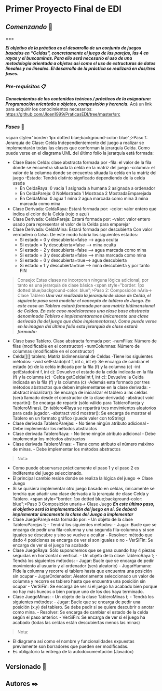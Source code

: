 # Primer Proyecto Final de EDI

## ***Comenzando*** 🚀
===

___El objetivo de la práctica es el desarrollo de un conjunto de juegos basados en “Celdas”,
concretamente el juego de las parejas, las 4 en rayas y el buscaminas. Para ello será necesario el uso
de una metodología orientada a objetos así como el uso de estructuras de datos lineales y no
lineales. El desarrollo de la práctica se realizará en dos/tres fases.___ 

### ***Pre-requisitos*** 📋
___Conocimientos de los contenidos teóricos / prácticos de
la asignatura: Programación orientada a objetos, composición y herencia.___
Acá un link para adquirir los conocimientos necesarios: https://github.com/Jloen1999/PraticasEDI/tree/master/src

### ***Fases*** 🔧

<span style="border: 1px dotted blue;background-color: blue";>Paso 1: Jerarquía de Clase: Celda</span>
Independientemente del juego a realizar se implementarán todas las clases que conforman la
jerarquía Celda. Como puede verse en el diagrama UML del último folio la jerarquía está formada:

- Clase Base: Celda: clase abstracta formada por 
     -fila: el valor de la fila donde se encuentra situada la celda en la matriz del juego
     -columna: el valor de la columna donde se encuentra situada la celda en la matriz del juego
     -Estado: Tendrá distinto signficado dependiendo de la celda usada
     - En CeldaRaya: 0 vacia 1 asignada a humana 2 asignada a ordenador
     - En CeldaPareja: 0 NoMostrada 1 Mostrada 2 MostradaEmparejada
     - En CeldaMina: 0 agua 1 mina 2 agua marcada como mina 3 mina marcada como mina
- Clase Derivada: CeldaRaya: Estará formada por:
     -color: valor entero que indica el color de la Celda (rojo o azul)
- Clase Derivada: CeldaPareja: Estará formada por:
     -valor: valor entero usado para representar el valor de la Celda para emparejar
- Clase Derivada: CeldaMina: Estará formada por descubierta Con valor verdadero o falso.
      De este modo habría los siguientes estados:
     - Si estado = 0 y descubierta=false –> agua oculta
     - Si estado = 1y descubierta=false –> mina oculta
     - Si estado = 2 y descubierta=false –> agua marcada como mina
     - Si estado = 3 y descubierta=false –> mina marcada como mina
     - Si estado = 0 y descubierta=true–> agua descubierta
     - Si estado = 1 y descubierta=true –> mina descubierta y por tanto FIN
>Consejo: 
   Estas clases no incorporan ninguna lógica adicional, por tanto es una jerarquía de clase
básica
<span style="border: 1px dotted blue;background-color: blue";>Paso 2: Composición nAria→ Clase Tablero</span>
___Una vez realizada la jerarquía de clase de Celda, el siguiente paso será modelar el concepto de
tablero de Juego. En este caso un Tablero estará formado por una matriz bidimensional de Celdas.
En este caso modelaremos una clase base abstracta denominada Tablero e implementaremos
únicamente una clase derivada (la del juego que debe implementarse). Como puede verse en la
imagen del último folio esta jerarquía de clase estará formada:___
- Clase base Tablero. Clase abstracta formada por:
     -numFilas: Número de filas (modificable en el constructor)
     -numColumnas: Número de columnas (modificable en el constructor)
- Celda[][] tablero; Matriz bidimensional de Celdas
      -Tiene los siguientes métodos:
          -void setEstado(int f, int c, int e): Se encarga de cambiar el estado (e) de la celda indicada por la fila (f) y la columna (c)
          -int getEstado(int f, int c): Devuelve el estado de la celda indicada en la fila (f) y la columna (c)
          -Celda getCelda(int f, int c): Devuelve la Celda indicada en la fila (f) y la columna (c)
          -Además esta formado por tres métodos abstractos que deben implementarse en la clase derivada:
              -abstract inicializar(): Se encarga de inicializar el tablero a las celdas (será llamado desde el constructor de la clase derivada)
              -abstract void repartir(): Se encarga de repartir (sólo válido para TableroPareja y TableroMinas). 
              En tablero4Raya se repartirá tres movimientos aleatorios para cada jugador.
              -abstract void mostrar(): Se encarga de mostrar el Tablero en un formato gráfico (puede valer con toString)
- Clase derivada TableroParejas:
         - No tiene ningún atributo adicional
         -Debe implementar los métodos abstractos 
- Clase derivada TableroRaya:
         - No tiene ningún atributo adicional
         - Debe implementar los métodos abstractos 
- Clase derivada TableroMinas:
         - Tiene como atributo el número máximo de minas. 
         - Debe implementar los métodos abstractos 
>Nota:
- Como puede observarse prácticamente el paso 1 y el paso 2 es indiferente del juego
seleccionado. 
- El principal cambio reside donde se realiza la lógica del juego → Clase Juego
- Si se quisiera implementar otro juego basado en celdas, únicamente se tendría que añadir una
clase derivada a la jerarquía de clase Celda y Tablero.
<span style="border: 1px dotted blue;background-color: blue";>Paso 3 Composición unaria→ Clase Juego</span>
___En este último paso, el objetivo será la implementación del juego en sí. Se deberá implementar
únicamente la clase del Juego a implementar___
- Clase JuegoPareja esta formado por:
         - Un objeto de la clase TableroParejas t;
         - Tendrá los siguientes métodos:
	   - Jugar: Bucle que se encarga de pedir una fila-columna y una segunda fila-columna y si son iguales se descubre y sino se vuelve a ocultar
	   - Resolver: método que dado 4 posiciones se encarga de ver si son iguales o no
         - VerSiFin: Se encarga de ver si el juego ha acabado
- Clase JuegoRaya: Sólo supondremos que se gana cuando hay 4 piezas seguidas en horizontal
o vertical.
 	   - Un objeto de la clase TableroRaya t;
	   - Tendrá los siguientes métodos:
	   - Jugar: Bucle que se encarga de pedir movimiento al usuario y al ordenador (será aleatorio)
 	   - JugarHumano: Pide la columna y recorre el tablero hasta que encuentra una posición sin ocupar
	   - JugarOrdenador: Aleatoriamente seleccionado un valor de columna y recorre es tablero hasta que encuentra una posición sin ocupar
	   - VerSiFin: Se encarga de ver si el juego ha acabado bien porque no hay más huecos o bien porque uno de los dos haya terminado.
- Clase JuegoMinas: 
         - Un objeto de la clase TableroMinas t;
	   - Tendrá los siguientes métodos:
	   - Jugar: Bucle que se encarga de pedir una posición (x,y) del tablero. Se debe pedir si se quiere descubrir o anotar como mina.
	   - Resolver: Se encarga de cambiar el estado de la celda según el paso anterior.
	   - VerSiFin: Se encarga de ver si el juego ha acabado (todas las celdas están descubiertas menos las minas)
>Nota: 
- El diagrama así como el nombre y funcionalidades expuestas previamente son borradores
que pueden ser modificadas.
- Es obligatorio la entrega de la autodocumentación (Javadoc)


## Versionado 📌


## Autores ✒️
